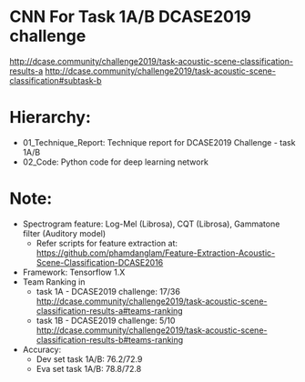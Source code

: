 # CNN For Task 1A/B DCASE2019 challenge
http://dcase.community/challenge2019/task-acoustic-scene-classification-results-a
http://dcase.community/challenge2019/task-acoustic-scene-classification#subtask-b

# Hierarchy:
- 01_Technique_Report: Technique report for DCASE2019 Challenge - task 1A/B
- 02_Code: Python code for deep learning network

# Note:
- Spectrogram feature: Log-Mel (Librosa), CQT (Librosa), Gammatone filter (Auditory model)
    + Refer scripts for feature extraction at: https://github.com/phamdanglam/Feature-Extraction-Acoustic-Scene-Classification-DCASE2016
- Framework: Tensorflow 1.X
- Team Ranking in 
    + task 1A - DCASE2019 challenge: 17/36
    http://dcase.community/challenge2019/task-acoustic-scene-classification-results-a#teams-ranking    
    + task 1B - DCASE2019 challenge: 5/10    
    http://dcase.community/challenge2019/task-acoustic-scene-classification-results-b#teams-ranking    
- Accuracy:
    + Dev set task 1A/B: 76.2/72.9
    + Eva set task 1A/B: 78.8/72.8
